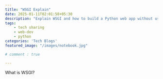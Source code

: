 ```yaml
---
title: "WSGI Explain"
date: 2025-01-11T02:01:58+05:30
description: "Explain WSGI and how to build a Python web app without using modern frameworks."
tags: 
    - tech sharing
    - web-dev
    - python
categories: 'Tech Blogs'
featured_image: "/images/notebook.jpg"

# comment : true

---
```

What is WSGI?

